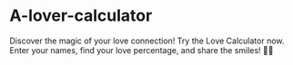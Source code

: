 # A-lover-calculator
Discover the magic of your love connection! Try the Love Calculator now. Enter your names, find your love percentage, and share the smiles! 💑😊
